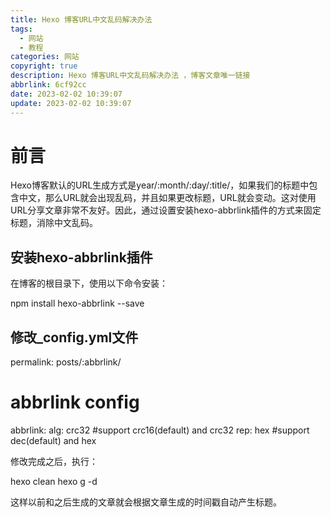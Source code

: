 ```yaml
---
title: Hexo 博客URL中文乱码解决办法
tags:
  - 网站
  - 教程
categories: 网站
copyright: true
description: Hexo 博客URL中文乱码解决办法 ，博客文章唯一链接
abbrlink: 6cf92cc
date: 2023-02-02 10:39:07
update: 2023-02-02 10:39:07
---
```


# 前言

Hexo博客默认的URL生成方式是year/:month/:day/:title/，如果我们的标题中包含中文，那么URL就会出现乱码，并且如果更改标题，URL就会变动。这对使用URL分享文章非常不友好。因此，通过设置安装hexo-abbrlink插件的方式来固定标题，消除中文乱码。

## 安装hexo-abbrlink插件

在博客的根目录下，使用以下命令安装：

  npm install hexo-abbrlink --save

## 修改_config.yml文件

  permalink: posts/:abbrlink/ 
  # abbrlink config
  abbrlink:
  alg: crc32      #support crc16(default) and crc32
  rep: hex        #support dec(default) and hex

修改完成之后，执行：

  hexo clean
  hexo g -d
 
这样以前和之后生成的文章就会根据文章生成的时间戳自动产生标题。

